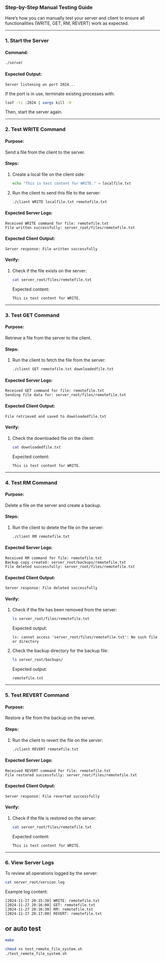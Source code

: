 ### **Step-by-Step Manual Testing Guide**

Here’s how you can manually test your server and client to ensure all functionalities (WRITE, GET, RM, REVERT) work as expected.

---

### **1. Start the Server**

#### Command:
```bash
./server
```

#### Expected Output:
```plaintext
Server listening on port 2024...
```

If the port is in use, terminate existing processes with:
```bash
lsof -ti :2024 | xargs kill -9
```

Then, start the server again.

---

### **2. Test WRITE Command**

#### Purpose:
Send a file from the client to the server.

#### Steps:
1. Create a local file on the client side:
   ```bash
   echo "This is test content for WRITE." > localfile.txt
   ```

2. Run the client to send this file to the server:
   ```bash
   ./client WRITE localfile.txt remotefile.txt
   ```

#### Expected Server Logs:
```plaintext
Received WRITE command for file: remotefile.txt
File written successfully: server_root/files/remotefile.txt
```

#### Expected Client Output:
```plaintext
Server response: File written successfully
```

#### Verify:
1. Check if the file exists on the server:
   ```bash
   cat server_root/files/remotefile.txt
   ```
   Expected content:
   ```plaintext
   This is test content for WRITE.
   ```

---

### **3. Test GET Command**

#### Purpose:
Retrieve a file from the server to the client.

#### Steps:
1. Run the client to fetch the file from the server:
   ```bash
   ./client GET remotefile.txt downloadedfile.txt
   ```

#### Expected Server Logs:
```plaintext
Received GET command for file: remotefile.txt
Sending file data for: server_root/files/remotefile.txt
```

#### Expected Client Output:
```plaintext
File retrieved and saved to downloadedfile.txt
```

#### Verify:
1. Check the downloaded file on the client:
   ```bash
   cat downloadedfile.txt
   ```
   Expected content:
   ```plaintext
   This is test content for WRITE.
   ```

---

### **4. Test RM Command**

#### Purpose:
Delete a file on the server and create a backup.

#### Steps:
1. Run the client to delete the file on the server:
   ```bash
   ./client RM remotefile.txt
   ```

#### Expected Server Logs:
```plaintext
Received RM command for file: remotefile.txt
Backup copy created: server_root/backups/remotefile.txt
File deleted successfully: server_root/files/remotefile.txt
```

#### Expected Client Output:
```plaintext
Server response: File deleted successfully
```

#### Verify:
1. Check if the file has been removed from the server:
   ```bash
   ls server_root/files/remotefile.txt
   ```
   Expected output:
   ```plaintext
   ls: cannot access 'server_root/files/remotefile.txt': No such file or directory
   ```

2. Check the backup directory for the backup file:
   ```bash
   ls server_root/backups/
   ```
   Expected output:
   ```plaintext
   remotefile.txt
   ```

---

### **5. Test REVERT Command**

#### Purpose:
Restore a file from the backup on the server.

#### Steps:
1. Run the client to revert the file on the server:
   ```bash
   ./client REVERT remotefile.txt
   ```

#### Expected Server Logs:
```plaintext
Received REVERT command for file: remotefile.txt
File restored successfully: server_root/files/remotefile.txt
```

#### Expected Client Output:
```plaintext
Server response: File reverted successfully
```

#### Verify:
1. Check if the file is restored on the server:
   ```bash
   cat server_root/files/remotefile.txt
   ```
   Expected content:
   ```plaintext
   This is test content for WRITE.
   ```

---

### **6. View Server Logs**

To review all operations logged by the server:
```bash
cat server_root/version.log
```

Example log content:
```plaintext
[2024-11-27 20:15:30] WRITE: remotefile.txt
[2024-11-27 20:16:00] GET: remotefile.txt
[2024-11-27 20:16:30] RM: remotefile.txt
[2024-11-27 20:17:00] REVERT: remotefile.txt
```



## or auto test


``` bash
make
```

```bash
chmod +x test_remote_file_system.sh
./test_remote_file_system.sh
```



